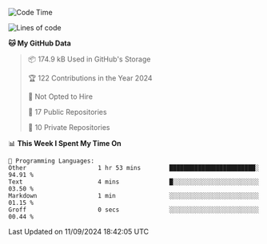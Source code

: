 <!--START_SECTION:waka-->
![Code Time](http://img.shields.io/badge/Code%20Time-1%2C044%20hrs%2056%20mins-blue)

![Lines of code](https://img.shields.io/badge/From%20Hello%20World%20I%27ve%20Written-219.7%20thousand%20lines%20of%20code-blue)

**🐱 My GitHub Data** 

> 📦 174.9 kB Used in GitHub's Storage 
 > 
> 🏆 122 Contributions in the Year 2024
 > 
> 🚫 Not Opted to Hire
 > 
> 📜 17 Public Repositories 
 > 
> 🔑 10 Private Repositories 
 > 
📊 **This Week I Spent My Time On** 

```text
💬 Programming Languages: 
Other                    1 hr 53 mins        ████████████████████████░   94.91 % 
Text                     4 mins              █░░░░░░░░░░░░░░░░░░░░░░░░   03.50 % 
Markdown                 1 min               ░░░░░░░░░░░░░░░░░░░░░░░░░   01.15 % 
Groff                    0 secs              ░░░░░░░░░░░░░░░░░░░░░░░░░   00.44 % 
```


 Last Updated on 11/09/2024 18:42:05 UTC
<!--END_SECTION:waka-->
